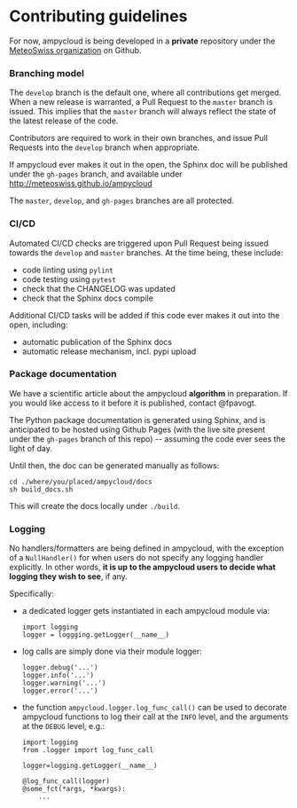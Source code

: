 # Contributing guidelines

For now, ampycloud is being developed in a **private** repository under the
[MeteoSwiss organization](https://github.com/MeteoSwiss/ampycloud) on Github.

### Branching model

The `develop` branch is the default one, where all contributions get merged. When a new release is
warranted, a Pull Request to the `master` branch is issued. This implies that the `master` branch
will always reflect the state of the latest release of the code.

Contributors are required to work in their own branches, and issue Pull Requests into the `develop`
branch when appropriate.

If ampycloud ever makes it out in the open, the Sphinx doc will be published under the `gh-pages`
branch, and available under http://meteoswiss.github.io/ampycloud

The `master`, `develop`, and `gh-pages` branches are all protected.

### CI/CD
Automated CI/CD checks are triggered upon Pull Request being issued towards the `develop` and `master`
branches. At the time being, these include:

* code linting using `pylint`
* code testing using `pytest`
* check that the CHANGELOG was updated
* check that the Sphinx docs compile

Additional CI/CD tasks will be added if this code ever makes it out into the open, including:

* automatic publication of the Sphinx docs
* automatic release mechanism, incl. pypi upload


### Package documentation

We have a scientific article about the ampycloud **algorithm** in preparation. If you would like
access to it before it is published, contact @fpavogt.

The Python package documentation is generated using Sphinx, and is anticipated to be hosted using
Github Pages (with the live site present under the `gh-pages` branch of this repo) -- assuming
the code ever sees the light of day.

Until then, the doc can be generated manually as follows:
```
cd ./where/you/placed/ampycloud/docs
sh build_docs.sh
```
This will create the docs locally under `./build`.

### Logging

No handlers/formatters are being defined in ampycloud, with the exception of a `NullHandler()` for
when users do not specify any logging handler explicitly. In other words, **it is up to the ampycloud users to decide what logging they wish to see**, if any.

Specifically:

* a dedicated logger gets instantiated in each ampycloud module via:

  ```
  import logging
  logger = loggging.getLogger(__name__)
  ```
* log calls are simply done via their module logger:

  ```
  logger.debug('...')
  logger.info('...')
  logger.warning('...')
  logger.error('...')
  ```

* the function `ampycloud.logger.log_func_call()` can be used to decorate ampycloud functions to log
  their call at the `INFO` level, and the arguments at the `DEBUG` level, e.g.:

  ```
  import logging
  from .logger import log_func_call

  logger=logging.getLogger(__name__)

  @log_func_call(logger)
  @some_fct(*args, *kwargs):
      ...
  ```
